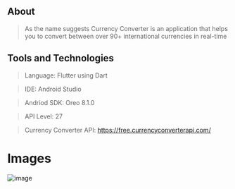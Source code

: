 ## About
> As the name suggests Currency Converter is an application that helps you to convert between over 90+ international currencies in real-time

## Tools and Technologies
> Language: Flutter using Dart

> IDE: Android Studio

> Andriod SDK: Oreo 8.1.0

> API Level: 27

> Currency Converter API: https://free.currencyconverterapi.com/

# Images
![image](https://user-images.githubusercontent.com/68849822/153708992-2b7a992b-8369-4860-9ede-56a9ca4252ee.png)

